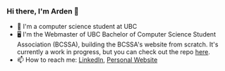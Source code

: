 ### Hi there, I'm Arden 👋

<!--
**ardenysc/ardenysc** is a ✨ _special_ ✨ repository because its `README.md` (this file) appears on your GitHub profile.

Here are some ideas to get you started:

- 🔭 I’m currently working on ...
- 🌱 I’m currently learning ...
- 👯 I’m looking to collaborate on ...
- 🤔 I’m looking for help with ...
- 💬 Ask me about ...
- 📫 How to reach me: ...
- 😄 Pronouns: ...
- ⚡ Fun fact: ...
-->
- 📖 I'm a computer science student at UBC
- 🖥️ I'm the Webmaster of UBC Bachelor of Computer Science Student Association (BCSSA), building the BCSSA's website from scratch. It's currently a work in progress, but you can check out the repo [here](https://github.com/UBC-BCS-Student-Association/bcssa-website).
- 📫 How to reach me: [LinkedIn](https://www.linkedin.com/in/ardenchoi/), [Personal Website](https://ardenysc.github.io)

